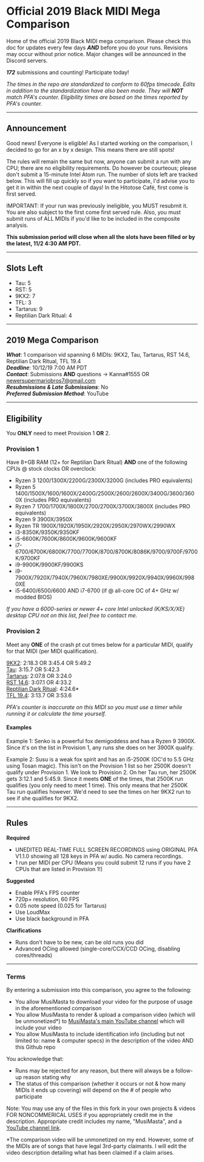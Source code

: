 # Official 2019 Black MIDI Mega Comparison
Home of the official 2019 Black MIDI mega comparison. Please check this doc for updates every few days ***AND*** before you do your runs. Revisions may occur without prior notice. Major changes will be announced in the Discord servers.

***172*** submissions and counting! Participate today!

*The times in the repo are standardized to conform to 60fps timecode. Edits in addition to the standardization have also been made. They will **NOT** match PFA's counter. Eligibility times are based on the times reported by PFA's counter.*

---
## Announcement

Good news! Everyone is eligible! As I started working on the comparison, I decided to go for an x by x design. This means there are still spots!

The rules will remain the same but now, anyone can submit a run with any CPU; there are no eligibility requirements. Do however be courteous; please don't submit a 15-minute Intel Atom run. The number of slots left are tracked below. This will fill up quickly so if you want to participate, I'd advise you to get it in within the next couple of days! In the Hitotose Café, first come is first served.

IMPORTANT: If your run was previously ineligible, you MUST resubmit it. You are also subject to the first come first served rule. Also, you must submit runs of ALL MIDIs if you'd like to be included in the composite analysis.

**This submission period will close when all the slots have been filled or by the latest, 11/2 4:30 AM PDT.**

---
## Slots Left
- Tau: 5
- RST: 5
- 9KX2: 7
- TFL: 3
- Tartarus: 9
- Reptilian Dark Ritual: 4

---
## 2019 Mega Comparison
***What***: 1 comparison vid spanning 6 MIDIs: 9KX2, Tau, Tartarus, RST 14.6, Reptilian Dark Ritual, TFL 19.4 <br>
***Deadline***: 10/12/19 7:00 AM PDT <br>
***Contact***: Submissions **AND** questions -> Kanna#1555 OR newersupermariobros7@gmail.com <br>
***Resubmissions & Late Submissions***: No <br>
***Preferred Submission Method***: YouTube <br>

---
## Eligibility
You **ONLY** need to meet Provision 1 **OR** 2.

### Provision 1
Have 8+GB RAM (12+ for Reptilian Dark Ritual) **AND** one of the following CPUs @ stock clocks OR overclock:
- Ryzen 3 1200/1300X/2200G/2300X/3200G (includes PRO equivalents)
- Ryzen 5 1400/1500X/1600/1600X/2400G/2500X/2600/2600X/3400G/3600/3600X (includes PRO equivalents)
- Ryzen 7 1700/1700X/1800X/2700/2700X/3700X/3800X (includes PRO equivalents)
- Ryzen 9 3900X/3950X
- Ryzen TR 1900X/1920X/1950X/2920X/2950X/2970WX/2990WX
- i3-8350K/9350K/9350KF
- i5-6600K/7600K/8600K/9600K/9600KF
- i7-6700/6700K/6800K/7700/7700K/8700/8700K/8086K/9700/9700F/9700K/9700KF
- i9-9900K/9900KF/9900KS
- i9-7900X/7920X/7940X/7960X/7980XE/9900X/9920X/9940X/9960X/9980XE
- i5-6400/6500/6600 AND i7-6700 (if @ all-core OC of 4+ GHz w/ modded BIOS)

*If you have a 6000-series or newer 4+ core Intel unlocked (K/KS/X/XE) desktop CPU not on this list, feel free to contact me.*

### Provision 2
Meet any **ONE** of the crash pt cut times below for a particular MIDI, qualify for that MIDI (per MIDI qualification).

[9KX2](https://www.youtube.com/watch?v=E7e36Yc3e3w): 2:18.3 OR 3:45.4 OR 5:49.2 <br>
[Tau](https://www.youtube.com/watch?v=b0gyQMJHQ78): 3:15.7 OR 5:42.3 <br>
[Tartarus](https://www.youtube.com/watch?v=u3QCN1qqfIo): 2:07.8 OR 3:24.0 <br>
[RST 14.6](https://www.youtube.com/watch?v=JAtk3wOlB2Y): 3:07.1 OR 4:33.2 <br>
[Reptilian Dark Ritual](https://www.youtube.com/watch?v=IBb4NPR_scM): 4:24.6* <br>
[TFL 19.4](https://www.youtube.com/watch?v=XmtiTkXcPJU): 3:13.7 OR 3:53.6 <br>

*PFA's counter is inaccurate on this MIDI so you must use a timer while running it or calculate the time yourself.*

#### Examples

Example 1: Senko is a powerful fox demigoddess and has a Ryzen 9 3900X. Since it's on the list in Provision 1, any runs she does on her 3900X qualify.

Example 2: Susu is a weak fox spirit and has an i5-2500K (OC'd to 5.5 GHz using Tosan magic). This isn't on the Provision 1 list so her 2500K doesn't qualify under Provision 1. We look to Provision 2. On her Tau run, her 2500K gets 3:12.1 and 5:45.9. Since it meets **ONE** of the times, that 2500K run qualifies (you only need to meet 1 time). This only means that her 2500K Tau run qualifies however. We'd need to see the times on her 9KX2 run to see if she qualifies for 9KX2.

---
## Rules

**Required**
- UNEDITED REAL-TIME FULL SCREEN RECORDINGS using ORIGINAL PFA V1.1.0 showing all 128 keys in PFA w/ audio. No camera recordings.
- 1 run per MIDI per CPU (Means you could submit 12 runs if you have 2 CPUs that are listed in Provision 1!)

**Suggested**
- Enable PFA's FPS counter
- 720p+ resolution, 60 FPS
- 0.05 note speed (0.025 for Tartarus)
- Use LoudMax
- Use black background in PFA

**Clarifications**
- Runs don't have to be new, can be old runs you did
- Advanced OCing allowed (single-core/CCX/CCD OCing, disabling cores/threads) 

---
### Terms

By entering a submission into this comparison, you agree to the following:
- You allow MusiMasta to download your video for the purpose of usage in the aforementioned comparison
- You allow MusiMasta to render & upload a comparison video (which will be unmonetized*) to [MusiMasta's main YouTube channel](https://www.youtube.com/c/MusiMasta) which will include your video
- You allow MusiMasta to include identification info (including but not limited to: name & computer specs) in the description of the video AND this Github repo

You acknowledge that:
- Runs may be rejected for any reason, but there will always be a follow-up reason stating why
- The status of this comparison (whether it occurs or not & how many MIDIs it ends up covering) will depend on the # of people who participate

Note: You may use any of the files in this fork in your own projects & videos FOR NONCOMMERICAL USES if you appropriately credit me in the description. Appropriate credit includes my name, "MusiMasta", and a [YouTube channel link](https://www.youtube.com/c/MusiMasta).

*The comparison video will be unmonetized on my end. However, some of the MIDIs are of songs that have legal 3rd-party claimants. I will edit the video description detailing what has been claimed if a claim arises.
